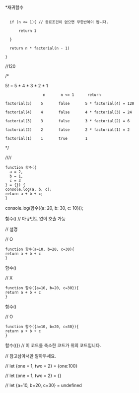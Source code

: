 *재귀함수 

```function factorial(n){

  if (n <= 1){ // 종료조건이 없으면 무한반복이 됩니다.
  
      return 1
      
  }
  
  return n * factorial(n - 1)
  
}
```
//120

/*

5! = 5 * 4 * 3 * 2 * 1

```
                 n       n <= 1      return
                 
factorial(5)    5       false       5 * factorial(4) = 120

factorial(4)    4       false       4 * factorial(3) = 24

factorial(3)    3       false       3 * factorial(2) = 6

factorial(2)    2       false       2 * factorial(1) = 2

factorial(1)    1       true        1
```
*/


////
```
function 함수({
  a = 2, 
  b = 1, 
  c = 3
} = {}) {
console.log(a, b, c);
return a + b + c;
}
```

console.log(함수({a: 20, b: 30, c: 10}));

함수() // 아규먼트 없이 호출 가능

// 설명

// O
```
function 함수(a=10, b=20, c=30){
return a + b + c
}
```
함수()

// X
```
function 함수({a=10, b=20, c=30}){
return a + b + c
}
```
함수()

// O
```
function 함수({a=10, b=20, c=30}){
return a + b + c
}
```
함수({}) // 이 코드를 축소한 코드가 위의 코드입니다.

// 참고삼아서만 알아두세요.

// let {one = 1, two = 2} = {one:100}

// let {one = 1, two = 2} = {}

// let {a=10, b=20, c=30} = undefined
